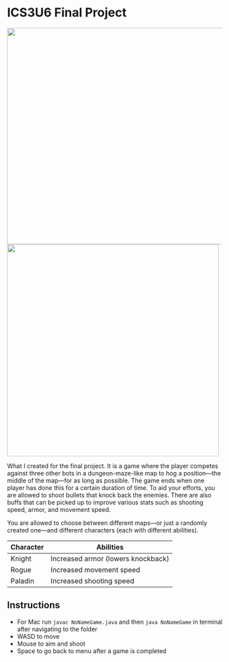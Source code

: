 # ICS3U6 Final Project 

<span style="text-align:center">
<img src="https://cdn.discordapp.com/attachments/495048386446360576/970807499504640000/Screen_Shot_2022-05-02_at_6.02.21_PM.png" width="505"/>
<img src="https://cdn.discordapp.com/attachments/495048386446360576/970805535907647498/Screen_Shot_2022-05-02_at_5.54.31_PM.png" width="495"/>
  </span>

What I created for the final project. It is a game where the player competes against three other bots in a dungeon-maze-like map to hog a position—the middle of the map—for as long as possible. The game ends when one player has done this for a certain duration of time. To aid your efforts, you are allowed to shoot bullets that knock back the enemies. There are also buffs that can be picked up to improve various stats such as shooting speed, armor, and movement speed. 

You are allowed to choose between different maps—or just a randomly created one—and different characters (each with different abilities).

| Character | Abilities |
| --------  | --------- |
| Knight | Increased armor (lowers knockback) |
| Rogue | Increased movement speed |
| Paladin | Increased shooting speed |

## Instructions

- For Mac run `javac NoNameGame.java` and then `java NoNameGame` in terminal after navigating to the folder
- WASD to move
- Mouse to aim and shoot
- Space to go back to menu after a game is completed
